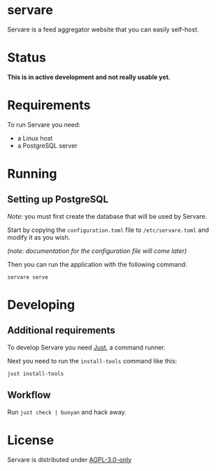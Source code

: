 # servare

Servare is a feed aggregator website that you can easily self-host.

# Status

**This is in active development and not really usable yet.**

# Requirements

To run Servare you need:
* a Linux host
* a PostgreSQL server

# Running

## Setting up PostgreSQL

_Note_: you must first create the database that will be used by Servare.

Start by copying the `configuration.toml` file to `/etc/servare.toml` and modify it as you wish.

_(note: documentation for the configuration file will come later)_

Then you can run the application with the following command:
```
servare serve
```

# Developing

## Additional requirements

To develop Servare you need [Just](https://github.com/casey/just), a command runner.

Next you need to run the `install-tools` command like this:
```
just install-tools
```

## Workflow

Run `just check | bunyan` and hack away.

# License

Servare is distributed under [AGPL-3.0-only](/LICENSE)
